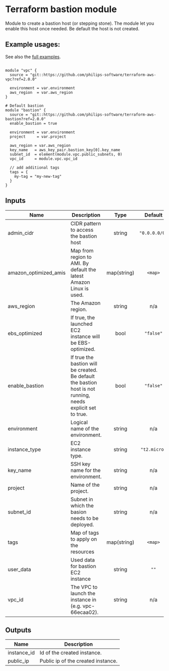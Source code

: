 # Terraform bastion module

Module to create a bastion host (or stepping stone). The module let you enable this host once needed. Be default the host is not created.

## Example usages:
See also the [full examples](./examples).

```

module "vpc" {
  source = "git::https://github.com/philips-software/terraform-aws-vpc?ref=2.0.0"

  environment = var.environment
  aws_region  = var.aws_region
}

# Default bastion
module "bastion" {
  source = "git::https://github.com/philips-software/terraform-aws-bastion?ref=2.0.0"
  enable_bastion = true

  environment = var.environment
  project     = var.project

  aws_region = var.aws_region
  key_name   = aws_key_pair.bastion_key[0].key_name
  subnet_id  = element(module.vpc.public_subnets, 0)
  vpc_id     = module.vpc.vpc_id

  // add additional tags
  tags = {
    my-tag = "my-new-tag"
  }
}

```

## Inputs

| Name                    | Description                                                                                                  |    Type     |    Default    | Required |
| ----------------------- | ------------------------------------------------------------------------------------------------------------ | :---------: | :-----------: | :------: |
| admin\_cidr             | CIDR pattern to access the bastion host                                                                      |   string    | `"0.0.0.0/0"` |    no    |
| amazon\_optimized\_amis | Map from region to AMI. By default the latest Amazon Linux is used.                                          | map(string) |    `<map>`    |    no    |
| aws\_region             | The Amazon region.                                                                                           |   string    |      n/a      |   yes    |
| ebs\_optimized          | If true, the launched EC2 instance will be EBS-optimized.                                                    |    bool     |   `"false"`   |    no    |
| enable\_bastion         | If true the bastion will be created. Be default the bastion host is not running, needs explicit set to true. |    bool     |   `"false"`   |    no    |
| environment             | Logical name of the environment.                                                                             |   string    |      n/a      |   yes    |
| instance\_type          | EC2 instance type.                                                                                           |   string    | `"t2.micro"`  |    no    |
| key\_name               | SSH key name for the environment.                                                                            |   string    |      n/a      |   yes    |
| project                 | Name of the project.                                                                                         |   string    |      n/a      |   yes    |
| subnet\_id              | Subnet in which the basion needs to be deployed.                                                             |   string    |      n/a      |   yes    |
| tags                    | Map of tags to apply on the resources                                                                        | map(string) |    `<map>`    |    no    |
| user\_data              | Used data for bastion EC2 instance                                                                           |   string    |     `""`      |    no    |
| vpc\_id                 | The VPC to launch the instance in (e.g. vpc-66ecaa02).                                                       |   string    |      n/a      |   yes    |

## Outputs

| Name         | Description                        |
| ------------ | ---------------------------------- |
| instance\_id | Id of the created instance.        |
| public\_ip   | Public ip of the created instance. |
